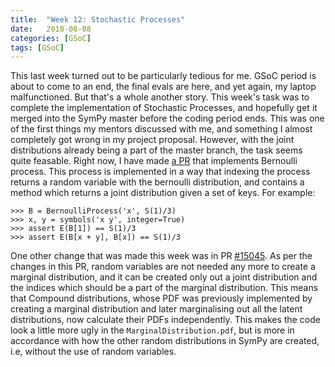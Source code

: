 ```yaml
---
title:  "Week 12: Stochastic Processes"
date:   2018-08-08
categories: [GSoC]
tags: [GSoC]
---
```


This last week turned out to be particularly tedious for me. GSoC period is about to come to an end, the final evals are here, and yet again, my laptop malfunctioned. But that's a whole another story.
This week's task was to complete the implementation of Stochastic Processes, and hopefully get it merged into the SymPy master before the coding period ends. This was one of the first things my mentors discussed with me, and something I almost completely got wrong in my project proposal. However, with the joint distributions already being a part of the master branch, the task seems quite feasable.
Right now, I have made [a PR](https://github.com/sympy/sympy/pull/15058) that implements Bernoulli process. This process is implemented in a way that indexing the process returns a random variable with the bernoulli distribution, and contains a method which returns a joint distribution given a set of keys. For example:
```
>>> B = BernoulliProcess('x', S(1)/3)
>>> x, y = symbols('x y', integer=True)
>>> assert E(B[1]) == S(1)/3
>>> assert E(B[x + y], B[x]) == S(1)/3
```

One other change that was made this week was in PR [#15045](https://github.com/sympy/sympy/pull/15045). As per the changes in this PR, random variables are not needed any more to create a marginal distribution, and it can be created only out a joint distribution and the indices which should be a part of the marginal distribution. This means that Compound distributions, whose PDF was previously implemented by creating a marginal distribution and later marginalising out all the latent distributions, now calculate their PDFs independently. This makes the code look a little more ugly in the `MarginalDistribution.pdf`, but is more in accordance with how the other random distributions in SymPy are created, i.e, without the use of random variables.
